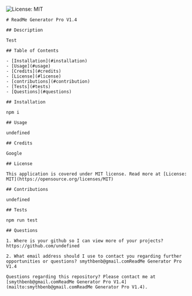 ![License: MIT](https://img.shields.io/badge/License-MIT-yellow.svg)

    # ReadMe Generator Pro V1.4

    ## Description

    Test

    ## Table of Contents

    - [Installation](#installation)
    - [Usage](#usage)
    - [Credits](#credits)
    - [License](#license)
    - [contributions](#contribution)
    - [Tests](#tests)
    - [Questions](#questions)

    ## Installation

    npm i

    ## Usage

    undefined

    ## Credits

    Google

    ## License

    This application is covered under MIT license. Read more at [License: MIT](https://opensource.org/licenses/MIT)

    ## Contributions

    undefined

    ## Tests

    npm run test

    ## Questions

    1. Where is your github so I can view more of your projects? https://github.com/undefined

    2. What email address should I use to contact you regarding further opportunities or questions? smythbenb@gmail.comReadMe Generator Pro V1.4

    Questions regarding this repository? Please contact me at [smythbenb@gmail.comReadMe Generator Pro V1.4](mailto:smythbenb@gmail.comReadMe Generator Pro V1.4).

    
